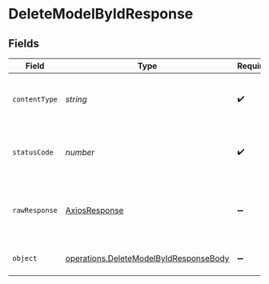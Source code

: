 # DeleteModelByIdResponse


## Fields

| Field                                                                                            | Type                                                                                             | Required                                                                                         | Description                                                                                      |
| ------------------------------------------------------------------------------------------------ | ------------------------------------------------------------------------------------------------ | ------------------------------------------------------------------------------------------------ | ------------------------------------------------------------------------------------------------ |
| `contentType`                                                                                    | *string*                                                                                         | :heavy_check_mark:                                                                               | HTTP response content type for this operation                                                    |
| `statusCode`                                                                                     | *number*                                                                                         | :heavy_check_mark:                                                                               | HTTP response status code for this operation                                                     |
| `rawResponse`                                                                                    | [AxiosResponse](https://axios-http.com/docs/res_schema)                                          | :heavy_minus_sign:                                                                               | Raw HTTP response; suitable for custom response parsing                                          |
| `object`                                                                                         | [operations.DeleteModelByIdResponseBody](../../models/operations/deletemodelbyidresponsebody.md) | :heavy_minus_sign:                                                                               | Responses for DELETE /models/{id}                                                                |